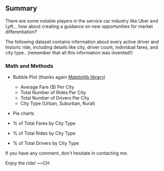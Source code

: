 ## Summary 

There are some notable players in the service car industry like Uber and Lyft... how about creating a guidance on new opportunities for market differentiation? 

The following dataset contains information about every active driver and historic ride, including details like city, driver count, individual fares, and city type.. (remember that all this information was invented!) 

### Math and Methods 
* Bubble Plot (thanks again [Matplotlib library](https://matplotlib.org/))
  * Average Fare ($) Per City
  * Total Number of Rides Per City
  * Total Number of Drivers Per City
  * City Type (Urban, Suburban, Rural)

* Pie charts
 * % of Total Fares by City Type
 * % of Total Rides by City Type
 * % of Total Drivers by City Type



If you have any comment, don't hesitate in contacting me. 

Enjoy the ride! 
~~CH
